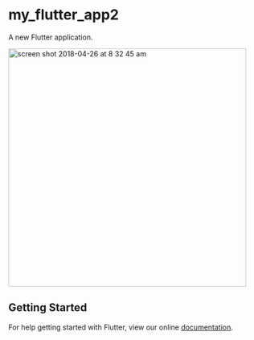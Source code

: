 # my_flutter_app2

A new Flutter application.

<img width="473" alt="screen shot 2018-04-26 at 8 32 45 am" src="https://user-images.githubusercontent.com/1298938/39283759-6a517e2e-492d-11e8-81e4-7000f05ce15e.png">


## Getting Started

For help getting started with Flutter, view our online
[documentation](https://flutter.io/).
